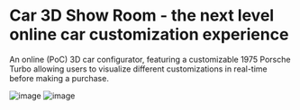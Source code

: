 # Car 3D Show Room - the next level online car customization experience

An online (PoC) 3D car configurator, featuring a customizable 1975 Porsche Turbo allowing users to visualize different customizations in real-time before making a purchase.

![image](https://github.com/jjesperlund/car-3D-show-room/assets/9196944/9d945cf8-059d-4fec-9ccf-64ae58ca396a)
![image](https://github.com/jjesperlund/car-3D-show-room/assets/9196944/0e1c2c3f-2fa5-484b-96fa-9048577504c4)
